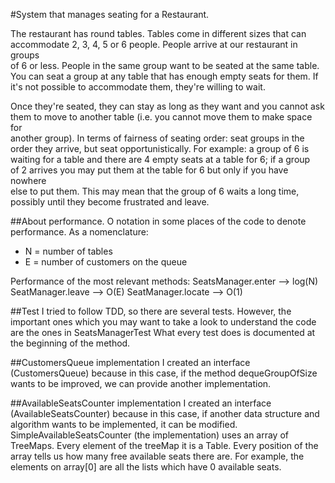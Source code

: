 #System that manages seating for a Restaurant.  

The restaurant has round tables. Tables come in different sizes that can       
accommodate 2, 3, 4, 5 or 6 people. People arrive at our restaurant in groups  
of 6 or less. People in the same group want to be seated at the same table.    
You can seat a group at any table that has enough empty seats for them. If     
it's not possible to accommodate them, they're willing to wait.                
                                                                               
Once they're seated, they can stay as long as they want and you cannot ask     
them to move to another table (i.e. you cannot move them to make space for     
another group). In terms of fairness of seating order: seat groups in the      
order they arrive, but seat opportunistically. For example: a group of 6 is    
waiting for a table and there are 4 empty seats at a table for 6; if a group   
of 2 arrives you may put them at the table for 6 but only if you have nowhere  
else to put them. This may mean that the group of 6 waits a long time,         
possibly until they become frustrated and leave.                       


##About performance.
O notation in some places of the code to denote performance.
As a nomenclature:
* N = number of tables
* E = number of customers on the queue

Performance of the most relevant methods:
SeatsManager.enter --> log(N)
SeatManager.leave  --> O(E)
SeatManager.locate --> O(1)

##Test
I tried to follow TDD, so there are several tests. However, the important ones which you may want to take a look to understand the code are the ones in SeatsManagerTest
What every test does is documented at the beginning of the method.

##CustomersQueue implementation
I created an interface (CustomersQueue) because in this case, if the method dequeGroupOfSize wants to be improved, we can provide another implementation.

##AvailableSeatsCounter implementation
I created an interface (AvailableSeatsCounter) because in this case, if another data structure and algorithm wants to be implemented, it can be modified.
 SimpleAvailableSeatsCounter (the implementation) uses an array of TreeMaps. Every element of the treeMap it is a Table. Every position of the array tells us how many free available seats there are.
 For example, the elements on array[0] are all the lists which have 0 available seats.